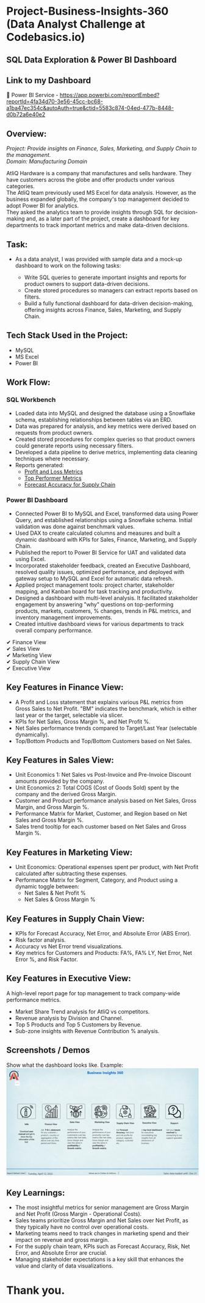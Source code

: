 # Project-Business-Insights-360 (Data Analyst Challenge at Codebasics.io)
## SQL Data Exploration & Power BI Dashboard

## Link to my Dashboard

🔷 Power BI Service - https://app.powerbi.com/reportEmbed?reportId=4fa34d70-3e56-45cc-bc68-a1ba47ec354c&autoAuth=true&ctid=5583c874-04ed-477b-8448-d0b72a6e40e2

## Overview:
*Project: Provide insights on Finance, Sales, Marketing, and Supply Chain to the management.*  
*Domain: Manufacturing Domain*

AtliQ Hardware is a company that manufactures and sells hardware. They have customers across the globe and offer products under various categories.  
The AtliQ team previously used MS Excel for data analysis. However, as the business expanded globally, the company's top management decided to adopt Power BI for analytics.  
They asked the analytics team to provide insights through SQL for decision-making and, as a later part of the project, create a dashboard for key departments to track important metrics and make data-driven decisions.

## Task:

* As a data analyst, I was provided with sample data and a mock-up dashboard to work on the following tasks:

  - Write SQL queries to generate important insights and reports for product owners to support data-driven decisions.
  - Create stored procedures so managers can extract reports based on filters.
  - Build a fully functional dashboard for data-driven decision-making, offering insights across Finance, Sales, Marketing, and Supply Chain.

## Tech Stack Used in the Project:

* MySQL  
* MS Excel  
* Power BI  

## Work Flow:
### SQL Workbench

* Loaded data into MySQL and designed the database using a Snowflake schema, establishing relationships between tables via an ERD.
* Data was prepared for analysis, and key metrics were derived based on requests from product owners.
* Created stored procedures for complex queries so that product owners could generate reports using necessary filters.
* Developed a data pipeline to derive metrics, implementing data cleaning techniques where necessary.
* Reports generated:
  - [Profit and Loss Metrics](https://github.com/ADsaint13/Business-Insights-360/blob/main/Sql%20Insights-1%20Advance%20Finance%20Analysis..sql)
  - [Top Performer Metrics](https://github.com/ADsaint13/Business-Insights-360/blob/main/Sql%20Insights-2%20Advance%20Top%20Performer%20Analysis..sql)
  - [Forecast Accuracy for Supply Chain](https://github.com/ADsaint13/Business-Insights-360/blob/main/Sql%20Insights-3%20Advance%20Supply%20Chain%20%20Analysis..sql)

### Power BI Dashboard

* Connected Power BI to MySQL and Excel, transformed data using Power Query, and established relationships using a Snowflake schema. Initial validation was done against benchmark values.
* Used DAX to create calculated columns and measures and built a dynamic dashboard with KPIs for Sales, Finance, Marketing, and Supply Chain.
* Published the report to Power BI Service for UAT and validated data using Excel.
* Incorporated stakeholder feedback, created an Executive Dashboard, resolved quality issues, optimized performance, and deployed with gateway setup to MySQL and Excel for automatic data refresh.
* Applied project management tools: project charter, stakeholder mapping, and Kanban board for task tracking and productivity.
* Designed a dashboard with multi-level analysis. It facilitated stakeholder engagement by answering "why" questions on top-performing products, markets, customers, % changes, trends in P&L metrics, and inventory management improvements.
* Created intuitive dashboard views for various departments to track overall company performance.

✔ Finance View  
✔ Sales View  
✔ Marketing View  
✔ Supply Chain View  
✔ Executive View  

## Key Features in Finance View:
* A Profit and Loss statement that explains various P&L metrics from Gross Sales to Net Profit. "BM" indicates the benchmark, which is either last year or the target, selectable via slicer.
* KPIs for Net Sales, Gross Margin %, and Net Profit %.
* Net Sales performance trends compared to Target/Last Year (selectable dynamically).
* Top/Bottom Products and Top/Bottom Customers based on Net Sales.

## Key Features in Sales View:
* Unit Economics 1: Net Sales vs Post-Invoice and Pre-Invoice Discount amounts provided by the company.
* Unit Economics 2: Total COGS (Cost of Goods Sold) spent by the company and the derived Gross Margin.
* Customer and Product performance analysis based on Net Sales, Gross Margin, and Gross Margin %.
* Performance Matrix for Market, Customer, and Region based on Net Sales and Gross Margin %.
* Sales trend tooltip for each customer based on Net Sales and Gross Margin %.

## Key Features in Marketing View:
* Unit Economics: Operational expenses spent per product, with Net Profit calculated after subtracting these expenses.
* Performance Matrix for Segment, Category, and Product using a dynamic toggle between:
  - Net Sales & Net Profit %
  - Net Sales & Gross Margin %

## Key Features in Supply Chain View:
* KPIs for Forecast Accuracy, Net Error, and Absolute Error (ABS Error).
* Risk factor analysis.
* Accuracy vs Net Error trend visualizations.
* Key metrics for Customers and Products: FA%, FA% LY, Net Error, Net Error %, and Risk Factor.

## Key Features in Executive View:
A high-level report page for top management to track company-wide performance metrics.

* Market Share Trend analysis for AtliQ vs competitors.
* Revenue analysis by Division and Channel.
* Top 5 Products and Top 5 Customers by Revenue.
* Sub-zone insights with Revenue Contribution % analysis.

## 	Screenshots / Demos
Show what the dashboard looks like. 
Example: ![Dashboard Preview](https://github.com/ADsaint13/Business-Insights-360/blob/main/Home.png)


   
## Key Learnings:

* The most insightful metrics for senior management are Gross Margin and Net Profit (Gross Margin - Operational Costs).
* Sales teams prioritize Gross Margin and Net Sales over Net Profit, as they typically have no control over operational costs.
* Marketing teams need to track changes in marketing spend and their impact on revenue and gross margin.
* For the supply chain team, KPIs such as Forecast Accuracy, Risk, Net Error, and Absolute Error are crucial.
* Managing stakeholder expectations is a key skill that enhances the value and clarity of data visualizations.

# Thank you.
